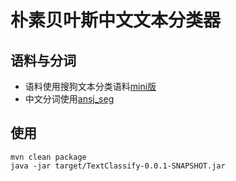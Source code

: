 # 朴素贝叶斯中文文本分类器

## 语料与分词
- 语料使用搜狗文本分类语料[mini版](http://www.sogou.com/labs/dl/c.html)
- 中文分词使用[ansj_seg](https://github.com/NLPchina/ansj_seg)

## 使用

  ```
  mvn clean package
  java -jar target/TextClassify-0.0.1-SNAPSHOT.jar
  ```
